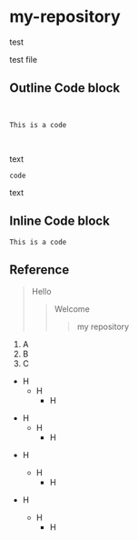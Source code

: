# my-repository
test

test file

## Outline Code block
<pre>
<code>

This is a code

</code>
</pre>

text

    code
    
text

## Inline Code block
```This is a code```

## Reference
>Hello
>> Welcome
>>> my repository

1. A
2. B
3. C


+ H
    +   H
        +  H
- H
    - H
        - H
* H
    * H
        * H


* H
    + H
        - H
